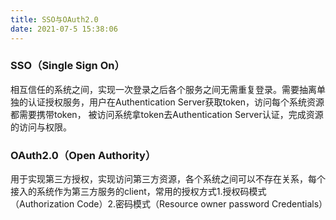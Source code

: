 ```yaml
---
title: SSO与OAuth2.0
date: 2021-07-5 15:38:06
---
```


### SSO（Single Sign On）
相互信任的系统之间，实现一次登录之后各个服务之间无需重复登录。需要抽离单独的认证授权服务，用户在Authentication Server获取token，访问每个系统资源都需要携带token，
被访问系统拿token去Authentication Server认证，完成资源的访问与权限。

### OAuth2.0（Open Authority）
用于实现第三方授权，实现访问第三方资源，各个系统之间可以不存在关系，每个接入的系统作为第三方服务的client，常用的授权方式1.授权码模式（Authorization Code）2.密码模式（Resource owner password Credentials）
